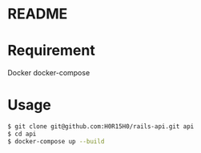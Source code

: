 # README

# Requirement
Docker
docker-compose

# Usage
``` bash
$ git clone git@github.com:H0R15H0/rails-api.git api
$ cd api
$ docker-compose up --build
```